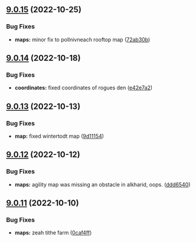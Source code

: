 ## [9.0.15](https://github.com/Torwent/WaspLib/compare/v9.0.14...v9.0.15) (2022-10-25)


### Bug Fixes

* **maps:** minor fix to pollnivneach rooftop map ([72ab30b](https://github.com/Torwent/WaspLib/commit/72ab30ba10d9af20df94e857f243d24d3347db62))



## [9.0.14](https://github.com/Torwent/WaspLib/compare/v9.0.13...v9.0.14) (2022-10-18)


### Bug Fixes

* **coordinates:** fixed coordinates of rogues den ([e42e7a2](https://github.com/Torwent/WaspLib/commit/e42e7a23c4bb6ec6d734319cdb43765db8049c5c))



## [9.0.13](https://github.com/Torwent/WaspLib/compare/v9.0.12...v9.0.13) (2022-10-13)


### Bug Fixes

* **map:** fixed wintertodt map ([9d11154](https://github.com/Torwent/WaspLib/commit/9d11154e6bb707c73f04fb341131e1c43c8bc071))



## [9.0.12](https://github.com/Torwent/WaspLib/compare/v9.0.11...v9.0.12) (2022-10-12)


### Bug Fixes

* **maps:** agility map was missing an obstacle in alkharid, oops. ([ddd6540](https://github.com/Torwent/WaspLib/commit/ddd65405ad3efd5afbbb1fe5c105fd58c6952881))



## [9.0.11](https://github.com/Torwent/WaspLib/compare/v9.0.10...v9.0.11) (2022-10-10)


### Bug Fixes

* **maps:** zeah tithe farm ([0caf4ff](https://github.com/Torwent/WaspLib/commit/0caf4ff0df018eafe1389e0f41fb516d87494906))



